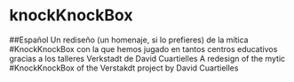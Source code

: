 # knockKnockBox
##Español
Un rediseño (un homenaje, si lo prefieres) de la mítica #KnockKnockBox con la que hemos jugado en tantos centros educativos gracias a los talleres Verkstadt de David Cuartielles
A redesign of the mytic #KnockKnockBox of the Verstakdt project by David Cuartielles
